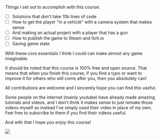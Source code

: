Things I set out to accomplish with this course:

- [ ] Solutions that don't take 10k lines of code
- [ ] How to get the player "in a vehicle" with a camera system that makes sense
- [ ] And making an actual project with a player that has a gun
- [ ] How to publish the game to Steam and Itch.io
- [ ] Saving game state

With these core essentials I think I could can make almost any game imaginable.

It should be noted that this course is 100% free and open source. That means that when you finish this course, if you find a typo or want to improve it for others who will come after you, then you absolutely can!

All contributions are welcome and I sincerely hope you can find this useful.

Some people on the internet (mainly youtube) have already made amazing tutorials and videos, and I don't think it makes sense to just remake those videos myself so instead I've simply used their video in place of my own. Feel free to subscribe to them if you find their videos useful.

And with that I hope you enjoy this course!

![](https://www.youtube.com/watch?v=yGNdgpTzWW4)
